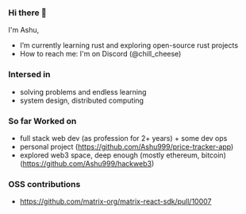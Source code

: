 ### Hi there 👋

I'm Ashu,

- I’m currently learning rust and exploring open-source rust projects
- How to reach me: I'm on Discord (@chill_cheese)

### Intersed in
- solving problems and endless learning
- system design, distributed computing

### So far Worked on
- full stack web dev (as profession for 2+ years) + some dev ops
- personal project (https://github.com/Ashu999/price-tracker-app)
- explored web3 space, deep enough (mostly ethereum, bitcoin)  (https://github.com/Ashu999/hackweb3)

### OSS contributions
- https://github.com/matrix-org/matrix-react-sdk/pull/10007
